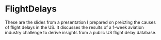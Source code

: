 # FlightDelays
These are the slides from a presentation I prepared on preicting the causes of flight delays in the US. 
It discusses the results of a 1-week aviation industry challenge to derive insights from a public US flight delay database.
